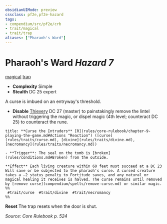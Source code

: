 ```yaml
---
obsidianUIMode: preview
cssclass: pf2e,pf2e-hazard
tags:
- compendium/src/pf2e/crb
- trait/magical
- trait/trap
aliases: ["Pharaoh's Ward"]
---
```

# Pharaoh's Ward *Hazard 7*  
[magical](magical.md "Magical Item Trait")  [trap](trap.md "Trap Hazard Trait")  

- **Complexity** Simple
- **Stealth** DC 25 expert  

A curse is imbued on an entryway's threshold.

- **Disable** [Thievery](skills.md#Thievery) DC 27 (master) to painstakingly remove the lintel without triggering the magic, or dispel magic (4th level; counteract DC 25) to counteract the rune.  

```ad-embed-ability
title: **Curse the Intruders** [R](rules/core-rulebook/chapter-9-playing-the-game.md#Actions "Reaction") ([curse](rules/traits/curse.md), [divine](rules/traits/divine.md), [necromancy](rules/traits/necromancy.md))

- **Trigger**: The seal on the tomb is [broken](rules/conditions.md#Broken) from the outside.

**Effect** Each living creature within 60 feet must succeed at a DC 23 Will save or be subjected to the pharaoh's curse. A cursed creature takes a –2 status penalty to Fortitude saves, and any natural or magical healing it receives is halved. The curse remains until removed by [remove curse](compendium/spells/remove-curse.md) or similar magic.  
%%
 #trait/curse  #trait/divine  #trait/necromancy 
%%
```

**Reset** The trap resets when the door is shut.  

*Source: Core Rulebook p. 524*